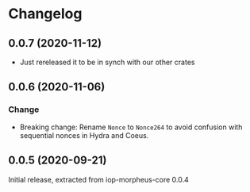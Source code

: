 # Changelog

## 0.0.7 (2020-11-12)

- Just rereleased it to be in synch with our other crates

## 0.0.6 (2020-11-06)

### Change

- Breaking change: Rename `Nonce` to `Nonce264` to avoid confusion with sequential nonces in Hydra and Coeus.

## 0.0.5 (2020-09-21)

Initial release, extracted from iop-morpheus-core 0.0.4